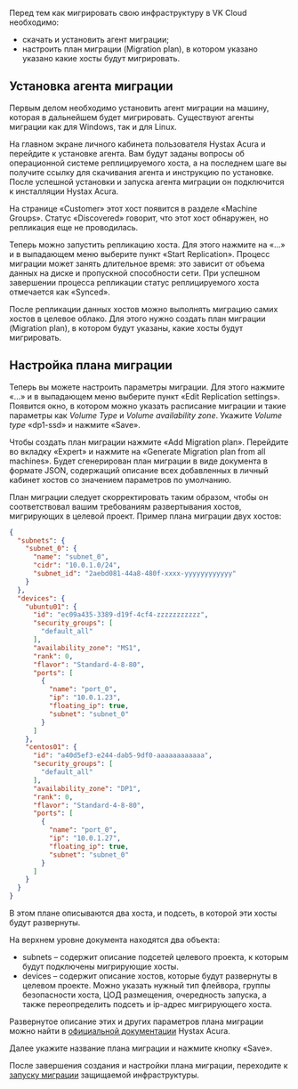 Перед тем как мигрировать свою инфраструктуру в VK Cloud необходимо:

- скачать и установить агент миграции;
- настроить план миграции (Migration plan), в котором указано указано какие хосты будут мигрировать.

## Установка агента миграции

Первым делом необходимо установить агент миграции на машину, которая в дальнейшем будет мигрировать. Существуют агенты миграции как для Windows, так и для Linux.

На главном экране личного кабинета пользователя Hystax Acura и перейдите к установке агента. Вам будут заданы вопросы об операционной системе реплицируемого хоста, а на последнем шаге вы получите ссылку для скачивания агента и инструкцию по установке. После успешной установки и запуска агента миграции он подключится к инсталляции Hystax Acura.

На странице «Customer» этот хост появится в разделе «Machine Groups». Статус «Discovered» говорит, что этот хост обнаружен, но репликация еще не проводилась.

Теперь можно запустить репликацию хоста. Для этого нажмите на «...» и в выпадающем меню выберите пункт «Start Replication». Процесс миграции может занять длительное время: это зависит от объема данных на диске и пропускной способности сети. При успешном завершении процесса репликации статус реплицируемого хоста отмечается как «Synced».

После репликации данных хостов можно выполнять миграцию самих хостов в целевое облако. Для этого нужно создать план миграции (Migration plan), в котором будут указаны, какие хосты будут мигрировать.

## Настройка плана миграции

Теперь вы можете настроить параметры миграции. Для этого нажмите «...» и в выпадающем меню выберите пункт «Edit Replication settings». Появится окно, в котором можно указать расписание миграции и такие параметры как *Volume Type* и *Volume availability zone*. Укажите *Volume type* «dp1-ssd» и нажмите «Save».

Чтобы создать план миграции нажмите «Add Migration plan». Перейдите во вкладку «Expert» и нажмите на «Generate Migration plan from all machines». Будет сгенерирован план миграции в виде документа в формате JSON, содержащий описание всех добавленных в личный кабинет хостов со значением параметров по умолчанию.

План миграции следует скорректировать таким образом, чтобы он соответствовал вашим требованиям развертывания хостов, мигрирующих в целевой проект. Пример плана миграции двух хостов:

```JSON
{
  "subnets": {
    "subnet_0": {
      "name": "subnet_0",
      "cidr": "10.0.1.0/24",
      "subnet_id": "2aebd081-44a8-480f-xxxx-yyyyyyyyyyyy"
    }
  },
  "devices": {
    "ubuntu01": {
      "id": "ec09a435-3389-d19f-4cf4-zzzzzzzzzzz",
      "security_groups": [
        "default_all"
      ],
      "availability_zone": "MS1",
      "rank": 0,
      "flavor": "Standard-4-8-80",
      "ports": [
        {
          "name": "port_0",
          "ip": "10.0.1.23",
          "floating_ip": true,
          "subnet": "subnet_0"
        }
      ]
    },
    "centos01": {
      "id": "a40d5ef3-e244-dab5-9df0-aaaaaaaaaaaa",
      "security_groups": [
        "default_all"
      ],
      "availability_zone": "DP1",
      "rank": 0,
      "flavor": "Standard-4-8-80",
      "ports": [
        {
          "name": "port_0",
          "ip": "10.0.1.27",
          "floating_ip": true,
          "subnet": "subnet_0"
        }
      ]
    }
  }
}
```

В этом плане описываются два хоста, и подсеть, в которой эти хосты будут развернуты.

На верхнем уровне документа находятся два объекта:

- subnets – содержит описание подсетей целевого проекта, к которым будут подключены мигрирующие хосты.
- devices – содержит описание хостов, которые будут развернуты в целевом проекте. Можно указать нужный тип флейвора, группы безопасности хоста, ЦОД размещения, очередность запуска, а также переопределить подсеть и ip-адрес мигрирующего хоста.

Развернутое описание этих и других параметров плана миграции можно найти в [официальной документации](https://docs.hystax.com/live-migration/migration_overview.html#migration-plan-syntax) Hystax Acura.

Далее укажите название плана миграции и нажмите кнопку «Save».

После завершения создания и настройки плана миграции, переходите к [запуску миграции](/ru/additionals/hystax/migration/launch) защищаемой инфраструктуры.
